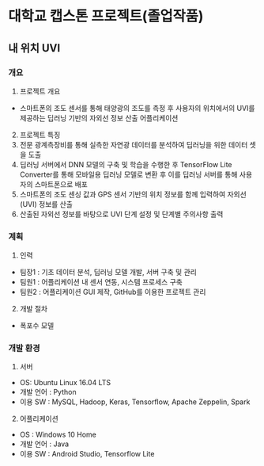 # 대학교 캡스톤 프로젝트(졸업작품)
## 내 위치 UVI

### 개요
1. 프로젝트 개요
 - 스마트폰의 조도 센서를 통해 태양광의 조도를 측정 후 사용자의 위치에서의 UVI를 제공하는 딥러닝 기반의 자외선 정보 산출 어플리케이션
2. 프로젝트 특징
 1. 전문 광계측장비를 통해 실측한 자연광 데이터를 분석하여 딥러닝을 위한 데이터 셋을 도출
 2. 딥러닝 서버에서 DNN 모델의 구축 및 학습을 수행한 후 TensorFlow Lite Converter를 통해 모바일용 딥러닝 모델로 변환 후 이를 딥러닝 서버를 통해 사용자의 스마트폰으로 배포
 3. 스마트폰의 조도 센싱 값과 GPS 센서 기반의 위치 정보를 함께 입력하여 자외선(UVI) 정보를 산출
 4. 산출된 자외선 정보를 바탕으로 UVI 단계 설정 및 단계별 주의사항 출력

### 계획
1. 인력
 - 팀장1 : 기초 데이터 분석, 딥러닝 모델 개발, 서버 구축 및 관리
 - 팀원1 : 어플리케이션 내 센서 연동, 시스템 프로세스 구축
 - 팀원2 : 어플리케이션 GUI 제작, GitHub를 이용한 프로젝트 관리
2. 개발 절차
 - 폭포수 모델

### 개발 환경
1. 서버
 - OS: Ubuntu Linux 16.04 LTS
 - 개발 언어 : Python
 - 이용 SW : MySQL, Hadoop, Keras, Tensorflow, Apache Zeppelin, Spark
2. 어플리케이션
 - OS : Windows 10 Home
 - 개발 언어 : Java
 - 이용 SW : Android Studio, Tensorflow Lite
